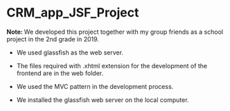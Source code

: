 # CRM_app_JSF_Project

<strong>Note: </strong> We developed this project together with my group friends as a school project in the 2nd grade in 2019.

* We used glassfish as the web server.

* The files required with .xhtml extension for the development of the frontend are in the web folder.

* We used the MVC pattern in the development process. 

* We installed the glassfish web server on the local computer. 
